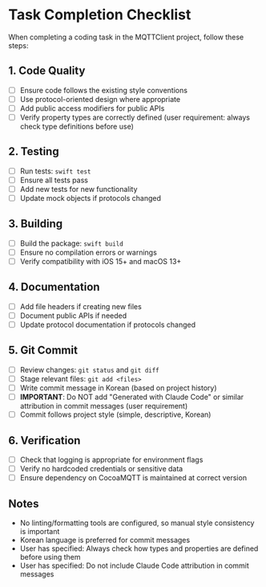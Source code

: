 # Task Completion Checklist

When completing a coding task in the MQTTClient project, follow these steps:

## 1. Code Quality
- [ ] Ensure code follows the existing style conventions
- [ ] Use protocol-oriented design where appropriate
- [ ] Add public access modifiers for public APIs
- [ ] Verify property types are correctly defined (user requirement: always check type definitions before use)

## 2. Testing
- [ ] Run tests: `swift test`
- [ ] Ensure all tests pass
- [ ] Add new tests for new functionality
- [ ] Update mock objects if protocols changed

## 3. Building
- [ ] Build the package: `swift build`
- [ ] Ensure no compilation errors or warnings
- [ ] Verify compatibility with iOS 15+ and macOS 13+

## 4. Documentation
- [ ] Add file headers if creating new files
- [ ] Document public APIs if needed
- [ ] Update protocol documentation if protocols changed

## 5. Git Commit
- [ ] Review changes: `git status` and `git diff`
- [ ] Stage relevant files: `git add <files>`
- [ ] Write commit message in Korean (based on project history)
- [ ] **IMPORTANT**: Do NOT add "Generated with Claude Code" or similar attribution in commit messages (user requirement)
- [ ] Commit follows project style (simple, descriptive, Korean)

## 6. Verification
- [ ] Check that logging is appropriate for environment flags
- [ ] Verify no hardcoded credentials or sensitive data
- [ ] Ensure dependency on CocoaMQTT is maintained at correct version

## Notes
- No linting/formatting tools are configured, so manual style consistency is important
- Korean language is preferred for commit messages
- User has specified: Always check how types and properties are defined before using them
- User has specified: Do not include Claude Code attribution in commit messages
